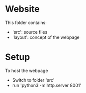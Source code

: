 # Website

This folder contains:

 - 'src': source files
 - 'layout': concept of the webpage

# Setup

To host the webpage

 - Switch to folder 'src'
 - run 'python3 -m http.server 8001'